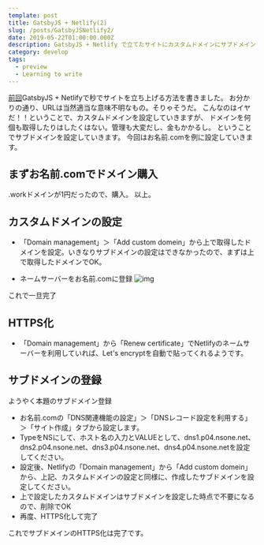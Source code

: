 ```yaml
---
template: post
title: GatsbyJS + Netlify(2)
slug: /posts/GatsbyJSNetlify2/
date: 2019-05-22T01:00:00.000Z
description: GatsbyJS + Netlify で立てたサイトにカスタムドメインにサブドメインを設定する。
category: develop
tags:
  - preview
  - Learning to write
---
```



[前回](/posts/GatsbyJSNetlify1/)GatsbyJS + Netlifyで秒でサイトを立ち上げる方法を書きました。
お分かりの通り、URLは当然適当な意味不明なもの。そりゃそうだ。
こんなのはイヤだ！！ということで、カスタムドメインを設定していきますが、
ドメインを何個も取得したりはしたくはない。管理も大変だし、金もかかるし。
ということでサブドメインを設定していきます。
今回はお名前.comを例に設定していきます。

## まずお名前.comでドメイン購入
.workドメインが1円だったので、購入。
以上。


## カスタムドメインの設定
- 「Domain management」＞「Add custom domein」から上で取得したドメインを設定。いきなりサブドメインの設定はできなかったので、まずは上で取得したドメインでOK。  

- ネームサーバーをお名前.comに登録
![img](/media/contents/page1/sc04.png)

これで一旦完了

## HTTPS化
- 「Domain management」から「Renew certificate」でNetlifyのネームサーバーを利用していれば、Let's encryptを自動で貼ってくれるようです。


## サブドメインの登録
ようやく本題のサブドメイン登録
- お名前.comの「DNS関連機能の設定」＞「DNSレコード設定を利用する」＞「サイト作成」タブから設定します。
- TypeをNSにして、ホスト名の入力とVALUEとして、dns1.p04.nsone.net、dns2.p04.nsone.net、dns3.p04.nsone.net、dns4.p04.nsone.netを設定してください。
- 設定後、Netlifyの「Domain management」から「Add custom domein」から、上記、カスタムドメインの設定と同様に、作成したサブドメインを設定してください。
- 上で設定したカスタムドメインはサブドメインを設定した時点で不要になるので、削除でOK
- 再度、HTTPS化して完了

これでサブドメインのHTTPS化は完了です。


